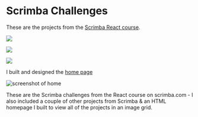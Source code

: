 # Scrimba Challenges

These are the projects from the [Scrimba React course](https://scrimba.com/learn/learnreact).

![](https://img.shields.io/badge/scrimba-2B283A?style=for-the-badge&logo=scrimba&logoColor=white)

![](https://img.shields.io/badge/React-20232A?style=for-the-badge&logo=react&logoColor=61DAFB)

![](https://img.shields.io/badge/Redux-593D88?style=for-the-badge&logo=redux&logoColor=white)

I built and designed the [home page]()

![screenshot of home](https://res.cloudinary.com/codelikeagirl29/image/upload/v1667487431/projects/ScreenShot_Tool_-20221103105543_stmhyk.png)


These are the Scrimba challenges from the React course on scrimba.com - I also included a couple of other projects from Scrimba & an HTML homepage I built to view all of the projects in an image grid.